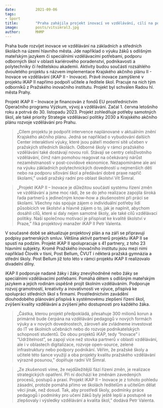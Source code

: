 ```yaml
---
date:         2021-09-06
tags:         
- Sport
title:        "Praha zahájila projekt inovací ve vzdělávání, cílí na podporu učitelů a ředitelů pražských základních a středních škol"
image: 	      posts/vitsimral3.jpg
author:       MHMP
---
```


Praha bude rozvíjet inovace ve vzdělávání na základních a středních školách na území hlavního města. Jde například o výuku žáků s odlišným mateřským jazykem či speciálními vzdělávacími potřebami, podporu odborných škol v oblasti kariérového poradenství, podnikavosti a polytechniky či ředitelskou akademii. Aktivity budou součástí rozsáhlého dvouletého projektu s názvem implementace Krajského akčního plánu II -  Inovace ve vzdělávání (iKAP II - Inovace). Právě inovace zamýšlené v projektu iKAP II napřímo podpoří učitele a ředitele škol. Pracuje na nich tým odborníků z Pražského inovačního institutu. Projekt byl schválen Radou hl. města Prahy.

Projekt iKAP II – Inovace je financován z fondů EU prostřednictvím Operačního programu Výzkum, vývoj a vzdělávání. Začal 1. června letošního roku a potrvá do 30. listopadu 2023. Projekt zohledňuje potřeby samotných škol, ale také priority Strategie vzdělávací politiky 2030 a Krajského akčního plánu rozvoje vzdělávání pro Prahu.

> „Cílem projektu je podpořit intervence naplánované v aktuálním znění Krajského akčního plánu. Jedná se například o vybudování dalších Center interaktivní výuky, které jsou páteří moderní sítě učeben v pražských středních školách. Odborné školy v rámci pražského vzdělávání také dostávají novou roli. Stávají se centry celoživotního vzdělávání, čímž nám pomohou reagovat na očekávaný nárůst nezaměstnanosti v post-covidové ekonomice. Nezapomínáme ale ani na výuku základních polytechnických dovedností u nejmenších dětí nebo na podporu síťování škol a předávání dobré praxe napříč školami,” uvádí pražský radní pro oblast školství Vít Šimral.

> „Projekt iKAP II – Inovace je důležitou součástí systému řízení změn ve vzdělávání a jsme moc rádi, že se do jeho realizace zapojila široká řada partnerů s jedinečným know–how a zkušenostmi při práci se školami. Všechny nás spojuje zájem o individuální potřeby lidí působících ve školství a hlavně zájem o to, jak je naplnit, abychom dosáhli cílů, které si daly nejen samotné školy, ale také cílů vzdělávací politiky. Naší společnou motivací je přispívat ke kvalitě školství v Praze,” říká projektový manažer iKAP II Petr Valenta.

V současné době se aktualizuje projektový plán a na září se připravují podpisy partnerských smluv. Většina aktivit partnerů projektu iKAP II se spustí na podzim. Projekt iKAP II spolupracuje s 41 partnery, z toho 23 hlavními subjekty. Kromě Pražského inovačního institutu jsou mezi nimi například Člověk v tísni, Post Bellum, ČVUT i některá pražská gymnázia a střední školy. Post Bellum již toto léto v rámci projektu iKAP II realizovalo divadelní dílny.

iKAP II podporuje nadané žáky i žáky znevýhodněné nebo žáky se speciálními vzdělávacími potřebami. Pomáhá dětem s odlišným mateřským jazykem a jejich rodinám úspěšně projít školním vzděláváním. Podporuje rozvoj gramotností, kreativity a inovativnosti ve výuce, přispívá ke spolupráci středních škol s firmami. Prostřednictvím zavádění dlouhodobého plánování přispívá k systémovému zlepšení řízení škol, zvýšení kvality vzdělávání a zvýšení jeho dostupnosti pro každého žáka.

> „Částka, kterou projekt předpokládá, přesahuje 300 milionů korun a primárně bude čerpána na vzdělávání pedagogů v nových formách výuky a v nových dovednostech, zároveň ale zvládneme investovat do IT ve školních učebnách nebo do rozvoje podnikatelských schopností studentů. Do obou projektů iKAP, tedy “Inovace” i “Udržitelnost”, se zapojí více než stovka partnerů v oblasti vzdělávání, ale i v oblastech digitalizace, rozvoje open-source, zelené infrastruktury nebo podpory podnikání. Věřím, že pražské školy a učitelé této šance využijí a oba projekty kvalitu pražského vzdělávání výrazně posunou,” doplňuje radní Vít Šimral.

> „Ze zkušenosti víme, že nejdůležitější fází řízení změn, je realizace strategických opatření. Při ní dochází ke změnám zavedených procesů, postupů a praxí. Projekt iKAP II – Inovace je z tohoto pohledu zásadní, protože pomáhá přímo ve školách ředitelům a učitelům dělat věci jinak, než dosud. Tak, aby prostředí školy, podmínky práce pedagogů i podmínky pro učení žáků byly ještě lepší a postupně se zlepšovaly i výsledky vzdělávání a kvalita škol,” dodává Petr Valenta.
